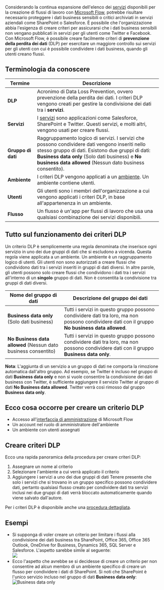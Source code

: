 Considerando la continua espansione dell'elenco dei [servizi](https://flow.microsoft.com/services) disponibili per la creazione di flussi di lavoro con [Microsoft Flow](https://flow.microsoft.com), potrebbe risultare necessario proteggere i dati business sensibili o critici archiviati in servizi aziendali come SharePoint o Salesforce. È possibile che l'organizzazione abbia l'esigenza di creare criteri per assicurarsi che i dati business sensibili non vengano pubblicati in servizi per gli utenti come Twitter e Facebook. Con Microsoft Flow, è possibile creare facilmente criteri di **prevenzione della perdita dei dati** (DLP) per esercitare un maggiore controllo sui servizi per gli utenti con cui è possibile condividere i dati business, quando gli utenti creano flussi.  

## <a name="terms-you-should-get-familiar-with"></a>Terminologia da conoscere

| Termine | Descrizione |
| --- | --- |
| **DLP** |Acronimo di Data Loss Prevention, ovvero prevenzione della perdita dei dati. I criteri DLP vengono creati per gestire la condivisione dei dati tra i **servizi**. |
| **Servizi** |I [servizi](https://flow.microsoft.com/services) sono applicazioni come Salesforce, SharePoint e Twitter. Questi servizi, e molti altri, vengono usati per creare flussi. |
| **Gruppo di dati** |Raggruppamento logico di servizi. I servizi che possono condividere dati vengono inseriti nello stesso gruppo di dati. Esistono due gruppi di dati: **Business data only** (Solo dati business) e **No business data allowed** (Nessun dato business consentito). |
| **Ambiente** |I criteri DLP vengono applicati a un [ambiente](../environments-overview-admin.md). Un ambiente contiene utenti. |
| **Utenti** |Gli utenti sono i membri dell'organizzazione a cui vengono applicati i criteri DLP, in base all'appartenenza in un ambiente. |
| **Flusso** |Un flusso è un'app per flussi di lavoro che usa una qualsiasi combinazione dei servizi disponibili. |

## <a name="all-about-how-dlp-policies-work"></a>Tutto sul funzionamento dei criteri DLP
Un criterio DLP è semplicemente una regola denominata che inserisce ogni servizio in uno dei due gruppi di dati che si escludono a vicenda. Questa regola viene applicata a un ambiente. Un ambiente è un raggruppamento logico di utenti. Gli utenti non sono autorizzati a creare flussi che condividono dati tra i servizi inseriti in gruppi di dati diversi. In altre parole, gli utenti possono solo creare flussi che condividono i dati tra i servizi all'interno di un **singolo** gruppo di dati. Non è consentita la condivisione tra gruppi di dati diversi.  

| **Nome del gruppo di dati** | **Descrizione del gruppo dei dati** |
| --- | --- |
| **Business data only** (Solo dati business) |Tutti i servizi in questo gruppo possono condividere dati tra loro, ma non possono condividere dati con il gruppo **No business data allowed**. |
| **No Business data allowed** (Nessun dato business consentito) |Tutti i servizi in questo gruppo possono condividere dati tra loro, ma non possono condividere dati con il gruppo **Business data only**. |

**Nota**: L'aggiunta di un servizio a un gruppo di dati ne comporta la rimozione automatica dall'altro gruppo. Ad esempio, se Twitter è incluso nel gruppo di dati **Business data only** e non si vuole consentire la condivisione dei dati business con Twitter, è sufficiente aggiungere il servizio Twitter al gruppo di dati **No Business data allowed**. Twitter verrà così rimosso dal gruppo **Business data only**.

## <a name="heres-what-you-need-to-create-a-dlp"></a>Ecco cosa occorre per creare un criterio DLP
* Accesso all'[interfaccia di amministrazione](https://admin.flow.microsoft.com) di Microsoft Flow  
* Un account nel ruolo di amministratore dell'ambiente  
* Un ambiente con utenti assegnati  

## <a name="create-a-dlp-policy"></a>Creare criteri DLP
Ecco una rapida panoramica della procedura per creare criteri DLP:  

1. Assegnare un nome al criterio
2. Selezionare l'ambiente a cui verrà applicato il criterio
3. Aggiungere i servizi a uno dei due gruppi di dati Tenere presente che solo i servizi che si trovano in un gruppo specifico possono condividere dati, pertanto qualsiasi flusso creato per condividere dati tra servizi inclusi nei due gruppi di dati verrà bloccato automaticamente quando viene salvato dall'autore.  

Per i criteri DLP è disponibile anche una [procedura dettagliata](../prevent-data-loss.md).  

## <a name="examples"></a>Esempi
* Si supponga di voler creare un criterio per limitare i flussi alla condivisione dei dati business tra SharePoint, Office 365, Office 365 Outlook, OneDrive for Business, Dynamics 365, SQL Server e Salesforce. L'aspetto sarebbe simile al seguente:  
  ![](./media/learning-data-loss-prevention/a-few-business-centric-services.png)  
* Ecco l'aspetto che avrebbe se si decidesse di creare un criterio per non consentire ad alcun membro di un ambiente specifico di creare un flusso per condividere i dati di SharePoint. Si noti che SharePoint è l'unico servizio incluso nel gruppo di dati **Business data only**:  
  ![Business data only](./media/learning-data-loss-prevention/sharepoint-only-no-sharing-guided-learning.png)


